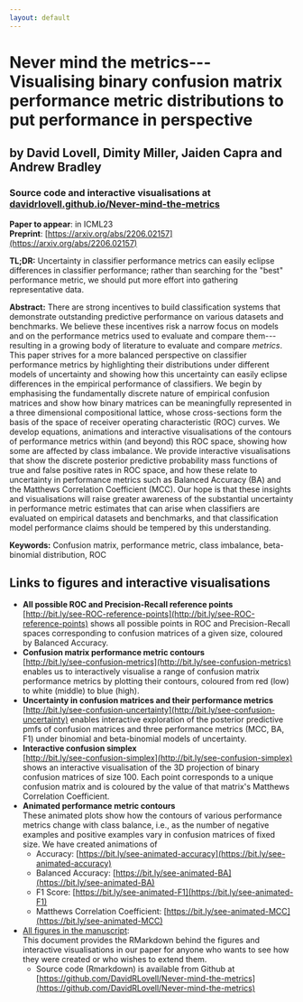 ```yaml
---
layout: default
---
```


# Never mind the metrics---Visualising binary confusion matrix performance metric distributions to put performance in perspective
## by David Lovell, Dimity Miller, Jaiden Capra and Andrew Bradley
### Source code and interactive visualisations at [davidrlovell.github.io/Never-mind-the-metrics](https://davidrlovell.github.io/Never-mind-the-metrics/)

**Paper to appear**: in ICML23  
**Preprint**: [https://arxiv.org/abs/2206.02157](https://arxiv.org/abs/2206.02157)

**TL;DR:** Uncertainty in classifier performance metrics can easily eclipse differences in classifier performance; rather than searching for the "best" performance metric, we should put more effort into gathering representative data.

**Abstract:** There are strong incentives to build classification systems that demonstrate outstanding predictive performance on various datasets and benchmarks. We believe these incentives risk a narrow focus on models and on the performance metrics used to evaluate and compare them---resulting in a growing body of literature to evaluate and compare _metrics_. This paper strives for a more balanced perspective on classifier performance metrics by highlighting their distributions under different models of uncertainty and showing how this uncertainty can easily eclipse differences in the empirical performance of classifiers. We begin by emphasising the fundamentally discrete nature of empirical confusion matrices and show how binary matrices can be meaningfully represented in a three dimensional compositional lattice, whose cross-sections form the basis of the space of receiver operating characteristic (ROC) curves. We develop equations, animations and interactive visualisations of the contours of performance metrics within (and beyond) this ROC space, showing how some are affected by class imbalance. We provide interactive visualisations that show the discrete posterior predictive probability mass functions of true and false positive rates in ROC space, and how these relate to uncertainty in performance metrics such as Balanced Accuracy (BA) and the Matthews Correlation Coefficient (MCC). Our hope is that these insights and visualisations will raise greater awareness of the substantial uncertainty in performance metric estimates that can arise when classifiers are evaluated on empirical datasets and benchmarks, and that classification model performance claims should be tempered by this understanding.

**Keywords:** Confusion matrix, performance metric, class imbalance, beta-binomial distribution, ROC  

## Links to figures and interactive visualisations

* **All possible ROC and Precision-Recall reference points**   [http://bit.ly/see-ROC-reference-points](http://bit.ly/see-ROC-reference-points) shows all possible points in ROC and Precision-Recall spaces corresponding to confusion matrices of a given size, coloured by Balanced Accuracy. 
* **Confusion matrix performance metric contours**  
[http://bit.ly/see-confusion-metrics](http://bit.ly/see-confusion-metrics) enables us to interactively visualise a range of confusion matrix performance metrics by plotting their contours, coloured from red (low) to white (middle) to blue (high). 
* **Uncertainty in confusion matrices and their performance metrics**  
[http://bit.ly/see-confusion-uncertainty](http://bit.ly/see-confusion-uncertainty) enables interactive exploration of the posterior predictive pmfs of confusion matrices and three performance metrics (MCC, BA, F1) under binomial and beta-binomial models of uncertainty. 
* **Interactive confusion simplex**  
[http://bit.ly/see-confusion-simplex](http://bit.ly/see-confusion-simplex) shows an interactive visualisation of the 3D projection of binary confusion matrices of size 100. Each point corresponds to a unique confusion matrix and is coloured by the value of that matrix's Matthews Correlation Coefficient.
* **Animated performance metric contours**  
These animated plots show how the contours of various performance metrics change with class balance, i.e., as the number of negative examples and positive examples vary in confusion matrices of fixed size. We have created animations of
  * Accuracy:                             [https://bit.ly/see-animated-accuracy](https://bit.ly/see-animated-accuracy)
  * Balanced Accuracy:                    [https://bit.ly/see-animated-BA](https://bit.ly/see-animated-BA)
  * F1 Score:                             [https://bit.ly/see-animated-F1](https://bit.ly/see-animated-F1)
  * Matthews Correlation Coefficient:     [https://bit.ly/see-animated-MCC](https://bit.ly/see-animated-MCC)
* [All figures in the manuscript](https://davidrlovell.github.io/Never-mind-the-metrics/AllFigures.html):  
This document provides the RMarkdown behind the figures and interactive visualisations in our paper for anyone who wants to see how they were created or who wishes to extend them.
  * Source code (Rmarkdown) is available from Github at   [https://github.com/DavidRLovell/Never-mind-the-metrics](https://github.com/DavidRLovell/Never-mind-the-metrics)